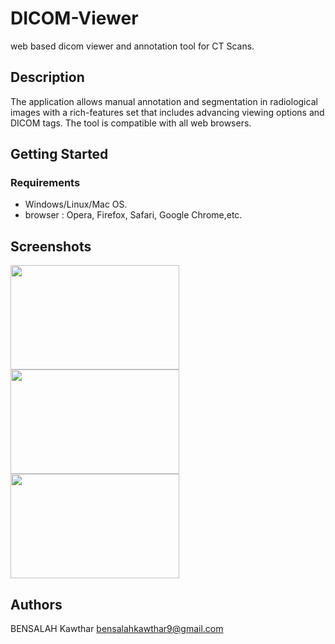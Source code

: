 # DICOM-Viewer
web based dicom viewer and annotation tool for CT Scans.

## Description

The application allows manual annotation and segmentation in radiological images with a rich-features set that includes advancing viewing options and DICOM tags. The tool is compatible with all web browsers.


## Getting Started

### Requirements

* Windows/Linux/Mac OS.
* browser : Opera, Firefox, Safari, Google Chrome,etc.

## Screenshots

<p float="left">
<img src="https://raw.githubusercontent.com/kawthar-bensalah/Let_Us_Code/master/screen6.PNG" width="270" height="167" /> <img src="https://raw.githubusercontent.com/kawthar-bensalah/Let_Us_Code/master/screen7.PNG" width="270" height="167" /> <img src="https://raw.githubusercontent.com/kawthar-bensalah/Let_Us_Code/master/screen8.PNG" width="270" height="167" />
 </p>
 

## Authors

BENSALAH Kawthar 
bensalahkawthar9@gmail.com
